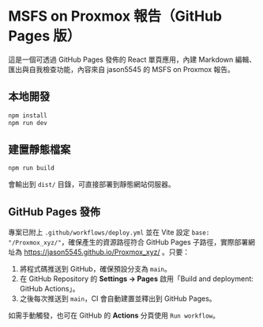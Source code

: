 # MSFS on Proxmox 報告（GitHub Pages 版）

這是一個可透過 GitHub Pages 發佈的 React 單頁應用，內建 Markdown 編輯、匯出與自我檢查功能，內容來自 jason5545 的 MSFS on Proxmox 報告。

## 本地開發

```bash
npm install
npm run dev
```

## 建置靜態檔案

```bash
npm run build
```

會輸出到 `dist/` 目錄，可直接部署到靜態網站伺服器。

## GitHub Pages 發佈

專案已附上 `.github/workflows/deploy.yml` 並在 Vite 設定 `base: "/Proxmox_xyz/"`，確保產生的資源路徑符合 GitHub Pages 子路徑，實際部署網址為 https://jason5545.github.io/Proxmox_xyz/ 。只要：

1. 將程式碼推送到 GitHub，確保預設分支為 `main`。
2. 在 GitHub Repository 的 **Settings → Pages** 啟用「Build and deployment: GitHub Actions」。
3. 之後每次推送到 `main`，CI 會自動建置並釋出到 GitHub Pages。

如需手動觸發，也可在 GitHub 的 **Actions** 分頁使用 `Run workflow`。
